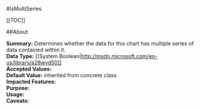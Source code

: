 #IsMultiSeries

[[_TOC_]]

##About

**Summary:**  Determines whether the data for this chart has multiple series of data contained within it.   
**Data Type:** [[System.Boolean|http://msdn.microsoft.com/en-us/library/a28wyd50]]  
**Accepted Values:**   
**Default Value:** inherited from concrete class  
**Impacted Features:**   
**Purpose:**   
**Usage:**   
**Caveats:**   

